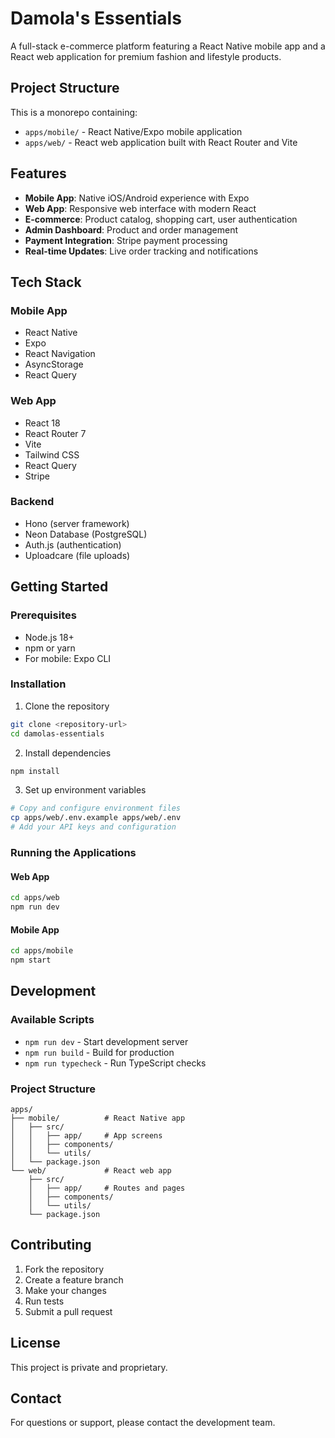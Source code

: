 # Damola's Essentials

A full-stack e-commerce platform featuring a React Native mobile app and a React web application for premium fashion and lifestyle products.

## Project Structure

This is a monorepo containing:

- `apps/mobile/` - React Native/Expo mobile application
- `apps/web/` - React web application built with React Router and Vite

## Features

- **Mobile App**: Native iOS/Android experience with Expo
- **Web App**: Responsive web interface with modern React
- **E-commerce**: Product catalog, shopping cart, user authentication
- **Admin Dashboard**: Product and order management
- **Payment Integration**: Stripe payment processing
- **Real-time Updates**: Live order tracking and notifications

## Tech Stack

### Mobile App
- React Native
- Expo
- React Navigation
- AsyncStorage
- React Query

### Web App
- React 18
- React Router 7
- Vite
- Tailwind CSS
- React Query
- Stripe

### Backend
- Hono (server framework)
- Neon Database (PostgreSQL)
- Auth.js (authentication)
- Uploadcare (file uploads)

## Getting Started

### Prerequisites
- Node.js 18+
- npm or yarn
- For mobile: Expo CLI

### Installation

1. Clone the repository
```bash
git clone <repository-url>
cd damolas-essentials
```

2. Install dependencies
```bash
npm install
```

3. Set up environment variables
```bash
# Copy and configure environment files
cp apps/web/.env.example apps/web/.env
# Add your API keys and configuration
```

### Running the Applications

#### Web App
```bash
cd apps/web
npm run dev
```

#### Mobile App
```bash
cd apps/mobile
npm start
```

## Development

### Available Scripts

- `npm run dev` - Start development server
- `npm run build` - Build for production
- `npm run typecheck` - Run TypeScript checks

### Project Structure

```
apps/
├── mobile/          # React Native app
│   ├── src/
│   │   ├── app/     # App screens
│   │   ├── components/
│   │   └── utils/
│   └── package.json
└── web/             # React web app
    ├── src/
    │   ├── app/     # Routes and pages
    │   ├── components/
    │   └── utils/
    └── package.json
```

## Contributing

1. Fork the repository
2. Create a feature branch
3. Make your changes
4. Run tests
5. Submit a pull request

## License

This project is private and proprietary.

## Contact

For questions or support, please contact the development team.
